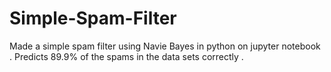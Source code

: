 # Simple-Spam-Filter
Made a simple spam filter using Navie Bayes in python on jupyter notebook . Predicts 89.9% of the spams in the data sets correctly .
